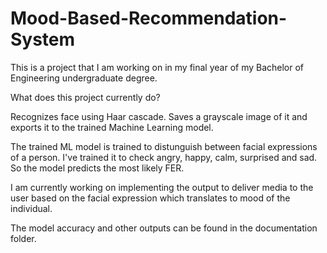 # Mood-Based-Recommendation-System

This is a project that I am working on in my final year of my Bachelor of Engineering undergraduate degree.

What does this project currently do?

Recognizes face using Haar cascade. Saves a grayscale image of it and exports it to the trained Machine Learning model.

The trained ML model is trained to distunguish between facial expressions of a person. I've trained it to check angry, happy, calm, surprised and sad. So the model predicts the most likely FER.

I am currently working on implementing the output to deliver media to the user based on the facial expression which translates to mood of the individual.

The model accuracy and other outputs can be found in the documentation folder.
